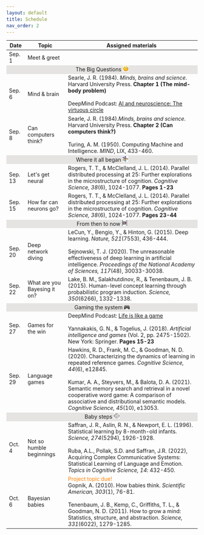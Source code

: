 ```yaml
---
layout: default
title: Schedule
nav_order: 2
---
```

<table>
        <tr>
            <th>Date</th>
            <th>Topic</th>
            <th>Assigned materials</th>
    <tbody>
    <tr><td>Sep. 1</td><td>Meet & greet</td></tr>
    <tr><td style="text-align: center; vertical-align: middle;background-color:#E5E4E2" colspan = 4>The Big Questions <img src="detective.png" width="3%" height="3%"></td></tr>
    <tr><td>Sep. 6</td><td>Mind & brain</td><td>Searle, J. R. (1984). <i>Minds, brains and science</i>. Harvard University Press. <strong>Chapter 1 (The mind-body problem)</strong><br><br>DeepMind Podcast: <a href="https://www.youtube.com/watch?v=ExrXs7PCQpU" target="_blank">AI and neuroscience: The virtuous circle</a></td></tr>
    <tr><td>Sep. 8</td><td>Can computers think?</td><td>Searle, J. R. (1984).<i>Minds, brains and science</i>. Harvard University Press. <strong>Chapter 2 (Can computers think?)</strong><br><br>Turing, A. M. (1950). Computing Machine and Intelligence. <i>MIND</i>, LIX, 433-460.</td></tr>
    <tr><td style="text-align: center; vertical-align: middle;background-color:#E5E4E2" colspan = 4>Where it all began <img src="nn.png" width="3%" height="3%"></td></tr>
    <tr><td>Sep. 13</td><td>Let's get neural</td><td>Rogers, T. T., & McClelland, J. L. (2014). Parallel distributed processing at 25: Further explorations in the microstructure of cognition. <i>Cognitive Science, 38</i>(6), 1024-1077. <strong>Pages 1-23</strong></td></tr>
    <tr><td>Sep. 15</td><td>How far can neurons go?</td><td>Rogers, T. T., & McClelland, J. L. (2014). Parallel distributed processing at 25: Further explorations in the microstructure of cognition. <i>Cognitive Science, 38</i>(6), 1024-1077. <strong>Pages 23-44</strong></td></tr>
    <tr><td style="text-align: center; vertical-align: middle;background-color:#E5E4E2" colspan = 4>From then to now <img src="deepnn.png" width="3%" height="3%"></td></tr>
    <tr><td>Sep. 20</td><td>Deep network diving</td><td>LeCun, Y., Bengio, Y., & Hinton, G. (2015). Deep learning. <i>Nature, 521</i>(7553), 436-444.<br><br> Sejnowski, T. J. (2020). The unreasonable effectiveness of deep learning in artificial intelligence. <i>Proceedings of the National Academy of Sciences, 117</i>(48), 30033-30038.</td></tr>
    <tr><td>Sep. 22</td><td>What are you Bayesing it on?</td><td>Lake, B. M., Salakhutdinov, R., & Tenenbaum, J. B. (2015). Human-level concept learning through probabilistic program induction. <i>Science, 350</i>(6266), 1332-1338.</td></tr>
    <tr><td style="text-align: center; vertical-align: middle;background-color:#E5E4E2" colspan = 4>Gaming the system <img src="game.png" width="3%" height="3%"></td></tr>
    <tr><td>Sep. 27</td><td>Games for the win</td><td>DeepMind Podcast: <a href="https://www.youtube.com/watch?v=4wle0KmSvRM" target="_blank">Life is like a game</a> <br><br>Yannakakis, G. N., & Togelius, J. (2018). <i>Artificial intelligence and games</i> (Vol. 2, pp. 2475-1502). New York: Springer. <strong>Pages 15-23</strong> </td></tr>
    <tr><td>Sep. 29</td><td>Language games </td><td>Hawkins, R. D., Frank, M. C., & Goodman, N. D. (2020). Characterizing the dynamics of learning in repeated reference games. <i>Cognitive Science, 44</i>(6), e12845.<br><br>Kumar, A. A., Steyvers, M., & Balota, D. A. (2021). Semantic memory search and retrieval in a novel cooperative word game: A comparison of associative and distributional semantic models. <i>Cognitive Science, 45</i>(10), e13053.</td></tr>
    <tr><td style="text-align: center; vertical-align: middle;background-color:#E5E4E2" colspan = 4>Baby steps <img src="baby.png" width="3%" height="3%"></td></tr>
    <tr><td>Oct. 4</td><td>Not so humble beginnings</td><td>Saffran, J. R., Aslin, R. N., & Newport, E. L. (1996). Statistical learning by 8-month-old infants. <i>Science, 274</i>(5294), 1926-1928.<br><br>Ruba, A.L., Pollak, S.D. and Saffran, J.R. (2022), Acquiring Complex Communicative Systems: Statistical Learning of Language and Emotion. <i>Topics in Cognitive Science, 14</i>: 432-450.</td></tr>
    <tr><td>Oct. 6</td><td>Bayesian babies</td><td><span style="color:#FF8000">Project topic due!</span><br>Gopnik, A. (2010). How babies think. <i>Scientific American, 303</i>(1), 76-81.<br><br>Tenenbaum, J. B., Kemp, C., Griffiths, T. L., & Goodman, N. D. (2011). How to grow a mind: Statistics, structure, and abstraction. <i>Science, 331</i>(6022), 1279-1285.</td></tr>
    
